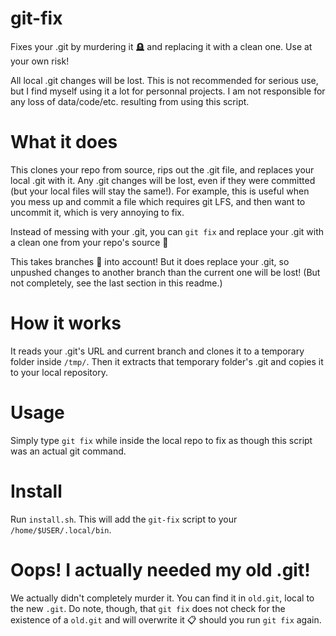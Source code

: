 # git-fix
Fixes your .git by murdering it 🪦 and replacing it with a clean one. Use at your own risk!

All local .git changes will be lost. This is not recommended for serious use, but I find myself using it a lot for personnal projects. I am not responsible for any loss of data/code/etc. resulting from using this script.

# What it does

This clones your repo from source, rips out the .git file, and replaces your local .git with it. Any .git changes will be lost, even if they were committed (but your local files will stay the same!). For example, this is useful when you mess up and commit a file which requires git LFS, and then want to uncommit it, which is very annoying to fix.

Instead of messing with your .git, you can `git fix` and replace your .git with a clean one from your repo's source 🧹

This takes branches 🌴 into account! But it does replace your .git, so unpushed changes to another branch than the current one will be lost! (But not completely, see the last section in this readme.)

# How it works

It reads your .git's URL and current branch and clones it to a temporary folder inside `/tmp/`. Then it extracts that temporary folder's .git and copies it to your local repository.

# Usage

Simply type `git fix` while inside the local repo to fix as though this script was an actual git command. 

# Install

Run `install.sh`. This will add the `git-fix` script to your `/home/$USER/.local/bin`.

# Oops! I actually needed my old .git!

We actually didn't completely murder it. You can find it in `old.git`, local to the new `.git`. Do note, though, that `git fix` does not check for the existence of a `old.git` and will overwrite it 📋 should you run `git fix` again.
